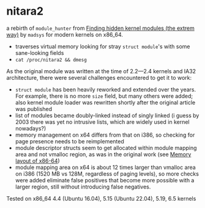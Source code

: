 # nitara2

a rebirth of `module_hunter` from [Finding hidden kernel modules (the extrem way)](http://phrack.org/issues/61/3.html) by `madsys` for modern kernels on x86_64.

* traverses virtual memory looking for stray `struct module`'s with some sane-looking fields
* `cat /proc/nitara2 && dmesg`

As the original module was written at the time of 2.2—2.4 kernels and IA32 architecture, there were several challenges encountered to get it to work:

* `struct module` has been heavily reworked and extended over the years. For example, there is no more `size` field, but many others were added; also kernel module loader was rewritten shortly after the original article was published 
* list of modules became doubly-linked instead of singly linked (i guess by 2003 there was yet no intrusive lists, which are widely used in kernel nowadays?)
* memory management on x64 differs from that on i386, so checking for page presence needs to be reimplemented
* module descriptor structs seem to get allocated within module mapping area and not vmalloc region, as was in the original work (see [Memory layout of x86-64](https://www.kernel.org/doc/Documentation/x86/x86_64/mm.txt))
* module mapping area on x64 is about 12 times larger than vmalloc area on i386 (1520 MB vs 128M, regardless of paging levels), so more checks were added eliminate false positives that become more possible with a larger region, still without introducing false negatives.

Tested on x86_64 4.4 (Ubuntu 16.04), 5.15 (Ubuntu 22.04), 5.19, 6.5 kernels

